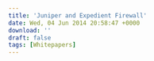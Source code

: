 ```yaml
---
title: 'Juniper and Expedient Firewall'
date: Wed, 04 Jun 2014 20:58:47 +0000
download: ''
draft: false
tags: [Whitepapers]
---
```


